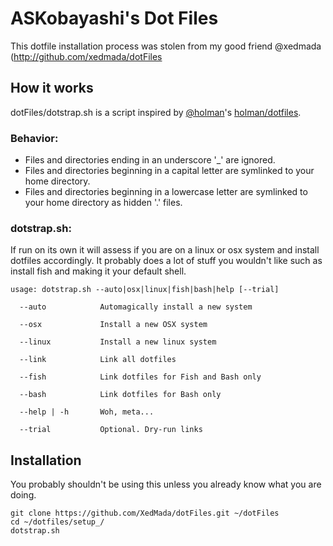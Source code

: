 # ASKobayashi's Dot Files
This dotfile installation process was stolen from my good friend @xedmada (http://github.com/xedmada/dotFiles

## How it works
dotFiles/dotstrap.sh is a script inspired by [@holman](https://github.com/holman)'s [holman/dotfiles](https://github.com/holman/dotfiles).

### Behavior:
- Files and directories ending in an underscore '_' are ignored.
- Files and directories beginning in a capital letter are symlinked to your home directory.
- Files and directories beginning in a lowercase letter are symlinked to your home directory as hidden '.' files.


### dotstrap.sh:
If run on its own it will assess if you are on a linux or osx system and install dotfiles accordingly. It probably does a lot of stuff you wouldn't like such as install fish and making it your default shell.


    usage: dotstrap.sh --auto|osx|linux|fish|bash|help [--trial]

      --auto            Automagically install a new system

      --osx             Install a new OSX system

      --linux           Install a new linux system

      --link            Link all dotfiles

      --fish            Link dotfiles for Fish and Bash only

      --bash            Link dotfiles for Bash only

      --help | -h       Woh, meta...

      --trial           Optional. Dry-run links



## Installation

You probably shouldn't be using this unless you already know what you are doing.

	git clone https://github.com/XedMada/dotFiles.git ~/dotFiles
	cd ~/dotfiles/setup_/
    dotstrap.sh


